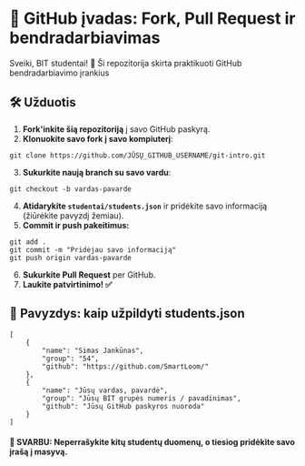 # 🚀 GitHub įvadas: Fork, Pull Request ir bendradarbiavimas

Sveiki, BIT studentai! 🎉 Ši repozitorija skirta praktikuoti GitHub bendradarbiavimo įrankius

## 🛠 Užduotis

1. **Fork'inkite šią repozitoriją** į savo GitHub paskyrą.
2. **Klonuokite savo fork į savo kompiuterį**:
```
git clone https://github.com/JŪSŲ_GITHUB_USERNAME/git-intro.git
```
3. **Sukurkite naują branch su savo vardu**:
```
git checkout -b vardas-pavarde
```
4. **Atidarykite ```studentai/students.json```** ir pridėkite savo informaciją (žiūrėkite pavyzdį žemiau).
5. **Commit ir push pakeitimus:**
```
git add .
git commit -m "Pridėjau savo informaciją"
git push origin vardas-pavarde
```
6. **Sukurkite Pull Request** per GitHub.
7. **Laukite patvirtinimo! ✅**

## 👀 Pavyzdys: kaip užpildyti students.json
```
[
    {
        "name": "Simas Jankūnas",
        "group": "54",
        "github": "https://github.com/SmartLoom/"
    },
    {
        "name": "Jūsų vardas, pavardė",
        "group": "Jūsų BIT grupės numeris / pavadinimas",
        "github": "Jūsų GitHub paskyros nuoroda"
    }
]
```
#### 🎯 SVARBU: Neperrašykite kitų studentų duomenų, o tiesiog pridėkite savo įrašą į masyvą.